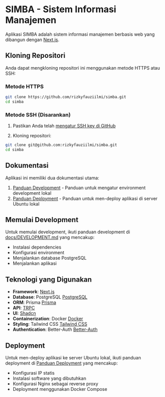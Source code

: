 # SIMBA - Sistem Informasi Manajemen

Aplikasi SIMBA adalah sistem informasi manajemen berbasis web yang dibangun dengan [Next.js](https://nextjs.org).

## Kloning Repositori

Anda dapat mengkloning repositori ini menggunakan metode HTTPS atau SSH:

### Metode HTTPS

```bash
git clone https://github.com/rizkyfauziilmi/simba.git
cd simba
```

### Metode SSH (Disarankan)

1. Pastikan Anda telah [mengatur SSH key di GitHub](https://docs.github.com/en/authentication/connecting-to-github-with-ssh/generating-a-new-ssh-key-and-adding-it-to-the-ssh-agent)

2. Kloning repositori:

```bash
git clone git@github.com:rizkyfauziilmi/simba.git
cd simba
```

## Dokumentasi

Aplikasi ini memiliki dua dokumentasi utama:

1. [Panduan Development](docs/DEVELOPMENT.md) - Panduan untuk mengatur environment development lokal
2. [Panduan Deployment](docs/DEPLOY.md) - Panduan untuk men-deploy aplikasi di server Ubuntu lokal

## Memulai Development

Untuk memulai development, ikuti panduan development di [docs/DEVELOPMENT.md](docs/DEVELOPMENT.md) yang mencakup:

- Instalasi dependencies
- Konfigurasi environment
- Menjalankan database PostgreSQL
- Menjalankan aplikasi

## Teknologi yang Digunakan

- **Framework**: [Next.js](https://nextjs.org)
- **Database**: PostgreSQL [PostgreSQL](https://www.postgresql.org/)
- **ORM**: Prisma [Prisma](https://www.prisma.io/)
- **API**: [TRPC](https://trpc.io)
- **UI**: [Shadcn](https://ui.shadcn.com)
- **Containerization**: Docker [Docker](https://www.docker.com/)
- **Styling**: Tailwind CSS [Tailwind CSS](https://tailwindcss.com/)
- **Authentication**: Better-Auth [Better-Auth](https://better-auth.com/)

## Deployment

Untuk men-deploy aplikasi ke server Ubuntu lokal, ikuti panduan deployment di [Panduan Deployment](docs/DEPLOY.md) yang mencakup:

- Konfigurasi IP statis
- Instalasi software yang dibutuhkan
- Konfigurasi Nginx sebagai reverse proxy
- Deployment menggunakan Docker Compose
